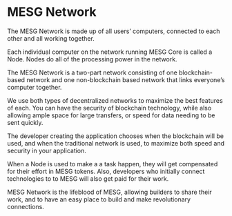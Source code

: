 # MESG Network

The MESG Network is made up of all users’ computers, connected to each other and all working together.

Each individual computer on the network running MESG Core is called a Node. Nodes do all of the processing power in the network.

The MESG Network is a two-part network consisting of one blockchain-based network and one non-blockchain based network that links everyone’s computer together.  
  
We use both types of decentralized networks to maximize the best features of each. You can have the security of blockchain technology, while also allowing ample space for large transfers, or speed for data needing to be sent quickly.

The developer creating the application chooses when the blockchain will be used, and when the traditional network is used, to maximize both speed and security in your application.

When a Node is used to make a a task happen, they will get compensated for their effort in MESG tokens. Also, developers who initially connect technologies to to MESG will also get paid for their work.

MESG Network is the lifeblood of MESG, allowing builders to share their work, and to have an easy place to build and make revolutionary connections.

